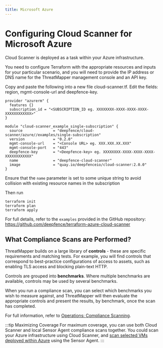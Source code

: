 ```yaml
---
title: Microsoft Azure
---
```


# Configuring Cloud Scanner for Microsoft Azure

Cloud Scanner is deployed as a task within your Azure infrastructure.

You need to configure Terraform with the appropriate resources and inputs for your particular scenario, and you will need to provide the IP address or DNS name for the ThreatMapper management console and an API key.

Copy and paste the following into a new file cloud-scanner.tf. Edit the fields: region, mgmt-console-url and deepfence-key.
```shell
provider "azurerm" {
  features {}
  subscription_id = "<SUBSCRIPTION_ID eg. XXXXXXXX-XXXX-XXXX-XXXX-XXXXXXXXXXXX>"
}

module "cloud-scanner_example_single-subscription" {
  source              = "deepfence/cloud-scanner/azure//examples/single-subscription"
  version             = "0.2.0"
  mgmt-console-url    = "<Console URL> eg. XXX.XXX.XX.XXX"
  mgmt-console-port   = "443"
  deepfence-key       = "<Deepfence-key> eg. XXXXXXXX-XXXX-XXXX-XXXX-XXXXXXXXXXXX"
  name                = "deepfence-cloud-scanner"
  image               = "quay.io/deepfenceio/cloud-scanner:2.0.0"
}

```
Ensure that the `name` parameter is set to some unique string to avoid collision with existing resource names in the subscription

Then run
```shell
terraform init
terraform plan
terraform apply
```

For full details, refer to the `examples` provided in the GitHub repository: https://github.com/deepfence/terraform-azure-cloud-scanner

## What Compliance Scans are Performed?

ThreatMapper builds on a large library of **controls** - these are specific requirements and matching tests.  For example, you will find controls that correspond to best-practice configurations of access to assets, such as enabling TLS access and blocking plain-text HTTP.

Controls are grouped into **benchmarks**. Where multiple benchmarks are available, controls may be used by several benchmarks.

When you run a compliance scan, you can select which benchmarks you wish to measure against, and ThreatMapper will then evaluate the appropriate controls and present the results, by benchmark, once the scan has completed.

For full information, refer to [Operations: Compliance Scanning](/docs/v2.0/operations/compliance).

:::tip Maximizing Coverage
For maximum coverage, you can use both Cloud Scanner and local Sensor Agent compliance scans together. You could scan your Azure infrastructure using Cloud Scanner, and [scan selected VMs deployed within Azure](other) using the Sensor Agent.
:::
